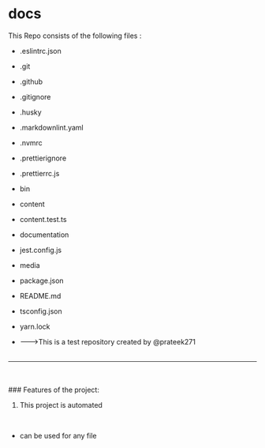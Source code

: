 # docs
This Repo consists of the following files :
- .eslintrc.json
- .git
- .github
- .gitignore
- .husky
- .markdownlint.yaml
- .nvmrc
- .prettierignore
- .prettierrc.js
- bin
- content
- content.test.ts
- documentation
- jest.config.js
- media
- package.json
- README.md
- tsconfig.json
- yarn.lock




- --->This is a test repository created by @prateek271
<br><br>
---
<br><br>###	Features of the project:
<br>
1. This project is automated
<br>


- can be used for any file